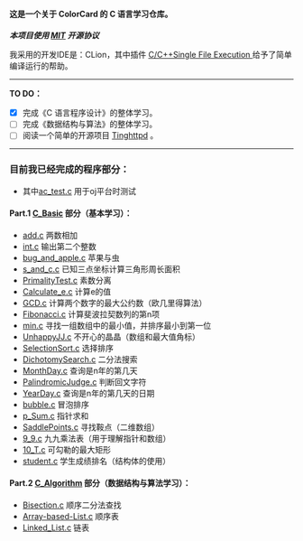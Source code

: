 
#### 这是一个关于 **ColorCard** 的 C 语言学习仓库。

**_本项目使用 [MIT](LICENSE) 开源协议_**

我采用的开发IDE是：CLion，其中插件 [C/C+​+​ Single File Execution
](https://plugins.jetbrains.com/plugin/8352-c-c--single-file-execution)给予了简单编译运行的帮助。

------
**TO DO：**
- [x] 完成《C 语言程序设计》的整体学习。
- [ ] 完成《数据结构与算法》的整体学习。
- [ ] 阅读一个简单的开源项目 [Tinghttpd](https://github.com/EZLippi/Tinyhttpd) 。

------

### 目前我已经完成的程序部分：

- 其中[ac_test.c](C_Basic/ac_test.c) 用于oj平台时测试

#### Part.1 [C_Basic](C_Basic) 部分（基本学习）：
- [add.c](C_Basic/add.c) 两数相加
- [int.c](C_Basic/int.c) 输出第二个整数
- [bug_and_apple.c](C_Basic/bug_and_apple.c) 苹果与虫
- [s_and_c.c](C_Basic/s_and_c.c) 已知三点坐标计算三角形周长面积
- [PrimalityTest.c](C_Basic/PrimalityTest.c) 素数分离
- [Calculate_e.c](C_Basic/Calculate_e.c) 计算e的值
- [GCD.c](C_Basic/GCD.c) 计算两个数字的最大公约数（欧几里得算法）
- [Fibonacci.c](C_Basic/Fibonacci.c) 计算斐波拉契数列的第n项
- [min.c](C_Basic/min.c) 寻找一组数组中的最小值，并排序最小到第一位
- [UnhappyJJ.c](C_Basic/UnhappyJJ.c) 不开心的晶晶（数组和最大值角标）
- [SelectionSort.c](C_Basic/SelectionSort.c) 选择排序
- [DichotomySearch.c](C_Basic/DichotomySearch.c) 二分法搜索
- [MonthDay.c](C_Basic/MonthDay.c) 查询是n年的第几天
- [PalindromicJudge.c](C_Basic/PalindromicJudge.c) 判断回文字符
- [YearDay.c](C_Basic/YearDay.c) 查询是n年的第几天的日期
- [bubble.c](C_Basic/bubble.c) 冒泡排序
- [p_Sum.c](C_Basic/p_Sum.c) 指针求和
- [SaddlePoints.c](C_Basic/SaddlePoints.c) 寻找鞍点（二维数组）
- [9_9.c](C_Basic/9_9.c) 九九乘法表（用于理解指针和数组）
- [10_T.c](C_Basic/10_T.c) 可勾勒的最大矩形
- [student.c](C_Basic/student.c) 学生成绩排名（结构体的使用）

#### Part.2 [C_Algorithm](C_Algorithm) 部分（数据结构与算法学习）：
- [Bisection.c](C_Algorithm%2FBisection.c) 顺序二分法查找
- [Array-based-List.c](C_Algorithm%2FArray-based-List.c) 顺序表
- [Linked_List.c](C_Algorithm%2FLinked_List.c) 链表
